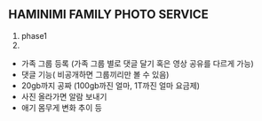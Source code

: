 ## HAMINIMI FAMILY PHOTO SERVICE

1. phase1
2. 
- 가족 그룹 등록 (가족 그룹 별로 댓글 달기 혹은 영상 공유를 다르게 가능)
- 댓글 기능( 비공개하면 그룹끼리만 볼 수 있음)
- 20gb까지 공짜 (100gb까진 얼마, 1T까진 얼마 요금제)
- 사진 올라가면 알람 보내기
- 애기 몸무게 변화 추이 등